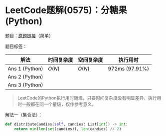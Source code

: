 # LeetCode题解(0575)：分糖果(Python)

题目：[原题链接](https://leetcode-cn.com/problems/distribute-candies/)（简单）

题目标签：

| 解法           | 时间复杂度 | 空间复杂度 | 执行用时       |
| -------------- | ---------- | ---------- | -------------- |
| Ans 1 (Python) | $O(N)$     | $O(N)$     | 972ms (97.91%) |
| Ans 2 (Python) |            |            |                |
| Ans 3 (Python) |            |            |                |

>  LeetCode的Python执行用时随缘，只要时间复杂度没有明显差异，执行用时一般都在同一个量级，仅作参考意义。

解法一（集合法）：

```python
def distributeCandies(self, candies: List[int]) -> int:
    return min(len(set(candies)), len(candies) // 2)
```